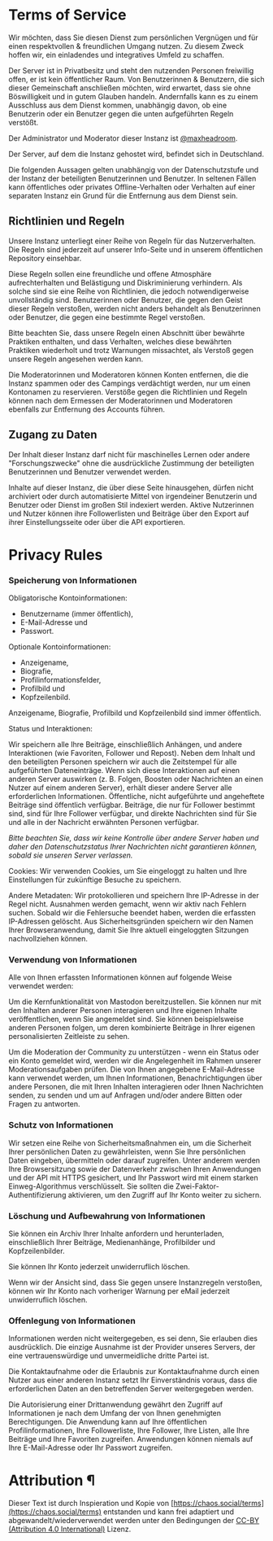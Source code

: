 # Terms of Service
Wir möchten, dass Sie diesen Dienst zum persönlichen Vergnügen und für einen respektvollen & freundlichen Umgang nutzen. Zu diesem Zweck hoffen wir, ein einladendes und integratives Umfeld zu schaffen.

Der Server ist in Privatbesitz und steht den nutzenden Personen freiwillig offen, er ist kein öffentlicher Raum. Von Benutzerinnen & Benutzern, die sich dieser Gemeinschaft anschließen möchten, wird erwartet, dass sie ohne Böswilligkeit und in gutem Glauben handeln. Andernfalls kann es zu einem Ausschluss aus dem Dienst kommen, unabhängig davon, ob eine Benutzerin oder ein Benutzer gegen die unten aufgeführten Regeln verstößt.

Der Administrator und Moderator dieser Instanz ist [@maxheadroom](https://hub.uckermark.social/@maxheadroom).

Der Server, auf dem die Instanz gehostet wird, befindet sich in Deutschland.

Die folgenden Aussagen gelten unabhängig von der Datenschutzstufe und der Instanz der beteiligten Benutzerinnen und Benutzer. In seltenen Fällen kann öffentliches oder privates Offline-Verhalten oder Verhalten auf einer separaten Instanz ein Grund für die Entfernung aus dem Dienst sein.


## Richtlinien und Regeln

Unsere Instanz unterliegt einer Reihe von Regeln für das Nutzerverhalten. Die Regeln sind jederzeit auf unserer Info-Seite und in unserem öffentlichen Repository einsehbar.

Diese Regeln sollen eine freundliche und offene Atmosphäre aufrechterhalten und Belästigung und Diskriminierung verhindern. Als solche sind sie eine Reihe von Richtlinien, die jedoch notwendigerweise unvollständig sind. Benutzerinnen oder Benutzer, die gegen den Geist dieser Regeln verstoßen, werden nicht anders behandelt als Benutzerinnen oder Benutzer, die gegen eine bestimmte Regel verstoßen.

Bitte beachten Sie, dass unsere Regeln einen Abschnitt über bewährte Praktiken enthalten, und dass Verhalten, welches diese bewährten Praktiken wiederholt und trotz Warnungen missachtet, als Verstoß gegen unsere Regeln angesehen werden kann.

Die Moderatorinnen und Moderatoren können Konten entfernen, die die Instanz spammen oder des Campings verdächtigt werden, nur um einen Kontonamen zu reservieren. Verstöße gegen die Richtlinien und Regeln können nach dem Ermessen der Moderatorinnen und Moderatoren ebenfalls zur Entfernung des Accounts führen.

## Zugang zu Daten

Der Inhalt dieser Instanz darf nicht für maschinelles Lernen oder andere "Forschungszwecke" ohne die ausdrückliche Zustimmung der beteiligten Benutzerinnen und Benutzer verwendet werden.

Inhalte auf dieser Instanz, die über diese Seite hinausgehen, dürfen nicht archiviert oder durch automatisierte Mittel von irgendeiner Benutzerin und Benutzer oder Dienst im großen Stil indexiert werden. Aktive Nutzerinnen und Nutzer können ihre Followerlisten und Beiträge über den Export auf ihrer Einstellungsseite oder über die API exportieren.


# Privacy Rules
### Speicherung von Informationen

Obligatorische Kontoinformationen:
 * Benutzername (immer öffentlich),
 * E-Mail-Adresse und
 * Passwort.

Optionale Kontoinformationen:
 * Anzeigename,
 * Biografie,
 * Profilinformationsfelder,
 * Profilbild und
 * Kopfzeilenbild.

 Anzeigename, Biografie, Profilbild und Kopfzeilenbild sind immer öffentlich.


Status und Interaktionen:

Wir speichern alle Ihre Beiträge, einschließlich Anhängen, und andere Interaktionen (wie Favoriten, Follower und Repost). Neben dem Inhalt und den beteiligten Personen speichern wir auch die Zeitstempel für alle aufgeführten Dateneinträge. Wenn sich diese Interaktionen auf einen anderen Server auswirken (z. B. Folgen, Boosten oder Nachrichten an einen Nutzer auf einem anderen Server), erhält dieser andere Server alle erforderlichen Informationen. Öffentliche, nicht aufgeführte und angeheftete Beiträge sind öffentlich verfügbar. Beiträge, die nur für Follower bestimmt sind, sind für Ihre Follower verfügbar, und direkte Nachrichten sind für Sie und alle in der Nachricht erwähnten Personen verfügbar.

*Bitte beachten Sie, dass wir keine Kontrolle über andere Server haben und daher den Datenschutzstatus Ihrer Nachrichten nicht garantieren können, sobald sie unseren Server verlassen.*    

Cookies:
Wir verwenden Cookies, um Sie eingeloggt zu halten und Ihre Einstellungen für zukünftige Besuche zu speichern.

Andere Metadaten:
Wir protokollieren und speichern Ihre IP-Adresse in der Regel nicht. Ausnahmen werden gemacht, wenn wir aktiv nach Fehlern suchen. Sobald wir die Fehlersuche beendet haben, werden die erfassten IP-Adressen gelöscht. Aus Sicherheitsgründen speichern wir den Namen Ihrer Browseranwendung, damit Sie Ihre aktuell eingeloggten Sitzungen nachvollziehen können.

### Verwendung von Informationen

Alle von Ihnen erfassten Informationen können auf folgende Weise verwendet werden:

Um die Kernfunktionalität von Mastodon bereitzustellen. Sie können nur mit den Inhalten anderer Personen interagieren und Ihre eigenen Inhalte veröffentlichen, wenn Sie angemeldet sind. Sie können beispielsweise anderen Personen folgen, um deren kombinierte Beiträge in Ihrer eigenen personalisierten Zeitleiste zu sehen.

Um die Moderation der Community zu unterstützen - wenn ein Status oder ein Konto gemeldet wird, werden wir die Angelegenheit im Rahmen unserer Moderationsaufgaben prüfen.
Die von Ihnen angegebene E-Mail-Adresse kann verwendet werden, um Ihnen Informationen, Benachrichtigungen über andere Personen, die mit Ihren Inhalten interagieren oder Ihnen Nachrichten senden, zu senden und um auf Anfragen und/oder andere Bitten oder Fragen zu antworten.

### Schutz von Informationen

Wir setzen eine Reihe von Sicherheitsmaßnahmen ein, um die Sicherheit Ihrer persönlichen Daten zu gewährleisten, wenn Sie Ihre persönlichen Daten eingeben, übermitteln oder darauf zugreifen. Unter anderem werden Ihre Browsersitzung sowie der Datenverkehr zwischen Ihren Anwendungen und der API mit HTTPS gesichert, und Ihr Passwort wird mit einem starken Einweg-Algorithmus verschlüsselt. Sie sollten die Zwei-Faktor-Authentifizierung aktivieren, um den Zugriff auf Ihr Konto weiter zu sichern.

### Löschung und Aufbewahrung von Informationen

Sie können ein Archiv Ihrer Inhalte anfordern und herunterladen, einschließlich Ihrer Beiträge, Medienanhänge, Profilbilder und Kopfzeilenbilder.

Sie können Ihr Konto jederzeit unwiderruflich löschen.

Wenn wir der Ansicht sind, dass Sie gegen unsere Instanzregeln verstoßen, können wir Ihr Konto nach vorheriger Warnung per eMail jederzeit unwiderruflich löschen.

### Offenlegung von Informationen

Informationen werden nicht weitergegeben, es sei denn, Sie erlauben dies ausdrücklich. Die einzige Ausnahme ist der Provider unseres Servers, der eine vertrauenswürdige und unvermeidliche dritte Partei ist.

Die Kontaktaufnahme oder die Erlaubnis zur Kontaktaufnahme durch einen Nutzer aus einer anderen Instanz setzt Ihr Einverständnis voraus, dass die erforderlichen Daten an den betreffenden Server weitergegeben werden.

Die Autorisierung einer Drittanwendung gewährt den Zugriff auf Informationen je nach dem Umfang der von Ihnen genehmigten Berechtigungen. Die Anwendung kann auf Ihre öffentlichen Profilinformationen, Ihre Followerliste, Ihre Follower, Ihre Listen, alle Ihre Beiträge und Ihre Favoriten zugreifen. Anwendungen können niemals auf Ihre E-Mail-Adresse oder Ihr Passwort zugreifen.


# Attribution ¶

Dieser Text ist durch Inspieration und Kopie von [https://chaos.social/terms](https://chaos.social/terms) entstanden und kann frei adaptiert und abgewandelt/wiederverwendet werden unter den Bedingungen der [CC-BY (Attribution 4.0 International)](https://creativecommons.org/licenses/by/4.0/) Lizenz.
